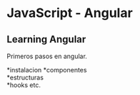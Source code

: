# JavaScript - Angular


## Learning Angular 

Primeros pasos en angular.

  *instalacion 
  *componentes  
  *estructuras  
  *hooks  etc. 
